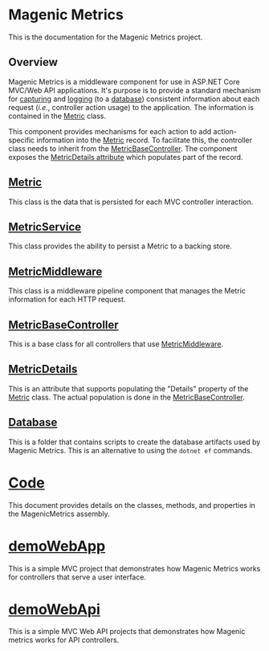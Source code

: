 # Magenic Metrics
This is the documentation for the Magenic Metrics project.

## Overview
Magenic Metrics is a middleware component for use in ASP.NET Core MVC/Web API applications.
It's purpose is to provide a standard mechanism for [capturing](#MetricMiddleware) and [logging](#MetricService) 
(to a [database](#Database)) consistent information about each request (*i.e.*, controller action usage) to the application.
The information is contained in the [Metric](#Metric) class.

This component provides mechanisms for each action to add action-specific information into the [Metric](#Metric) record.
To facilitate this, the controller class needs to inherit from the [MetricBaseController](#MetricBaseController).
The component exposes the [MetricDetails attribute](#MetricDetails) which populates part of the record.

## [Metric](Documentation/Metric.md)
This class is the data that is persisted for each MVC controller interaction.

## [MetricService](Documentation/MetricService.md)
This class provides the ability to persist a Metric to a backing store.

## [MetricMiddleware](Documentation/MetricMiddleware.md)
This class is a middleware pipeline component that manages the Metric information for each HTTP request.

## [MetricBaseController](Documentation/MetricBaseController.md)
This is a base class for all controllers that use [MetricMiddleware](#MetricMiddleware).

## [MetricDetails](Documentation/MetricDetails.md)
This is an attribute that supports populating the "Details" property of the [Metric](#Metric) class.
The actual population is done in the [MetricBaseController](#MetricBaseController).

## [Database](Documentation/Database.md)
This is a folder that contains scripts to create the database artifacts used by Magenic Metrics.
This is an alternative to using the `dotnet ef` commands.

# [Code](Documentation/MagenicMetrics.md)
This document provides details on the classes, methods, and properties in the MagenicMetrics assembly.

# [demoWebApp](Documentation/demoWebApp.md)
This is a simple MVC project that demonstrates how Magenic Metrics works for controllers that serve a user interface.

# [demoWebApi](Documentation/demoWebApi.md)
This is a simple MVC Web API projects that demonstrates how Magenic metrics works for API controllers.

